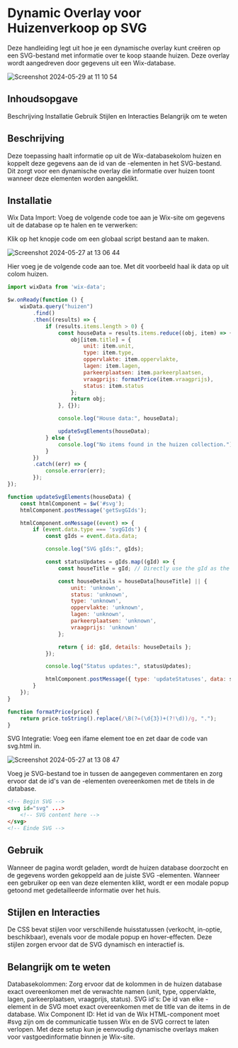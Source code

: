 # Dynamic Overlay voor Huizenverkoop op SVG
Deze handleiding legt uit hoe je een dynamische overlay kunt creëren op een SVG-bestand met informatie over te koop staande huizen. Deze overlay wordt aangedreven door gegevens uit een Wix-database.

![Screenshot 2024-05-29 at 11 10 54](https://github.com/Knetters/wix-svg-element/assets/60781257/0febb2df-e4a7-4cba-a298-66dcfa87ae34)

## Inhoudsopgave
Beschrijving
Installatie
Gebruik
Stijlen en Interacties
Belangrijk om te weten

## Beschrijving
Deze toepassing haalt informatie op uit de Wix-databasekolom huizen en koppelt deze gegevens aan de id van de <g>-elementen in het SVG-bestand. Dit zorgt voor een dynamische overlay die informatie over huizen toont wanneer deze elementen worden aangeklikt.

## Installatie
Wix Data Import:
Voeg de volgende code toe aan je Wix-site om gegevens uit de database op te halen en te verwerken:

Klik op het knopje code om een globaal script bestand aan te maken.

![Screenshot 2024-05-27 at 13 06 44](https://github.com/Knetters/wix-svg-element/assets/60781257/f84ecc94-1cf8-4ad1-8a03-fa9e44247606)

Hier voeg je de volgende code aan toe. Met dit voorbeeld haal ik data op uit colom huizen.
```javascript
import wixData from 'wix-data';

$w.onReady(function () {
    wixData.query("huizen")
        .find()
        .then((results) => {
            if (results.items.length > 0) {
                const houseData = results.items.reduce((obj, item) => {
                    obj[item.title] = {
                        unit: item.unit,
                        type: item.type,
                        oppervlakte: item.oppervlakte,
                        lagen: item.lagen,
                        parkeerplaatsen: item.parkeerplaatsen,
                        vraagprijs: formatPrice(item.vraagprijs),
                        status: item.status
                    };
                    return obj;
                }, {});

                console.log("House data:", houseData);

                updateSvgElements(houseData);
            } else {
                console.log("No items found in the huizen collection.");
            }
        })
        .catch((err) => {
            console.error(err);
        });
});

function updateSvgElements(houseData) {
    const htmlComponent = $w('#svg');
    htmlComponent.postMessage('getSvgGIds');

    htmlComponent.onMessage((event) => {
        if (event.data.type === 'svgGIds') {
            const gIds = event.data.data;

            console.log("SVG gIds:", gIds);

            const statusUpdates = gIds.map((gId) => {
                const houseTitle = gId; // Directly use the gId as the title

                const houseDetails = houseData[houseTitle] || {
                    unit: 'unknown',
                    status: 'unknown',
                    type: 'unknown',
                    oppervlakte: 'unknown',
                    lagen: 'unknown',
                    parkeerplaatsen: 'unknown',
                    vraagprijs: 'unknown'
                };

                return { id: gId, details: houseDetails };
            });

            console.log("Status updates:", statusUpdates);

            htmlComponent.postMessage({ type: 'updateStatuses', data: statusUpdates });
        }
    });
}

function formatPrice(price) {
    return price.toString().replace(/\B(?=(\d{3})+(?!\d))/g, ".");
}
```

SVG Integratie:
Voeg een ifame element toe en zet daar de code van svg.html in.

![Screenshot 2024-05-27 at 13 08 47](https://github.com/Knetters/wix-svg-element/assets/60781257/be3c2ebd-80b0-430f-99b4-6d988a902d01)

Voeg je SVG-bestand toe in tussen de aangegeven commentaren en zorg ervoor dat de id's van de <g>-elementen overeenkomen met de titels in de database.
```html
<!-- Begin SVG -->
<svg id="svg" ...>
    <!-- SVG content here -->
</svg>
<!-- Einde SVG -->
```

## Gebruik
Wanneer de pagina wordt geladen, wordt de huizen database doorzocht en de gegevens worden gekoppeld aan de juiste SVG <g>-elementen. Wanneer een gebruiker op een van deze elementen klikt, wordt er een modale popup getoond met gedetailleerde informatie over het huis.

## Stijlen en Interacties
De CSS bevat stijlen voor verschillende huisstatussen (verkocht, in-optie, beschikbaar), evenals voor de modale popup en hover-effecten. Deze stijlen zorgen ervoor dat de SVG dynamisch en interactief is.

## Belangrijk om te weten
Databasekolommen: Zorg ervoor dat de kolommen in de huizen database exact overeenkomen met de verwachte namen (unit, type, oppervlakte, lagen, parkeerplaatsen, vraagprijs, status).
SVG id's: De id van elke <g>-element in de SVG moet exact overeenkomen met de title van de items in de database.
Wix Component ID: Het id van de Wix HTML-component moet #svg zijn om de communicatie tussen Wix en de SVG correct te laten verlopen.
Met deze setup kun je eenvoudig dynamische overlays maken voor vastgoedinformatie binnen je Wix-site.
